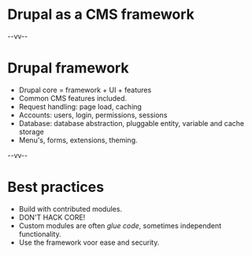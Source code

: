 # Drupal as a CMS framework

--vv--

# Drupal framework
- Drupal core = framework + UI + features
- Common CMS features included.
- Request handling: page load, caching
- Accounts: users, login, permissions, sessions
- Database: database abstraction, pluggable entity, variable and cache storage
- Menu's, forms, extensions, theming.

--vv--

# Best practices
- Build with contributed modules.
- DON'T HACK CORE!
- Custom modules are often _glue code_, sometimes independent functionality.
- Use the framework voor ease and security.
